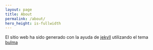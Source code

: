 ```yaml
---
layout: page
title: About
permalink: /about/
hero_height: is-fullwidth
---
```


El sitio web ha sido generado con la ayuda de [jekyll][jekyll-organization] utilizando el tema 
[bulma](https://github.com/chrisrhymes/bulma-clean-theme)


[jekyll-organization]: https://github.com/jekyll
